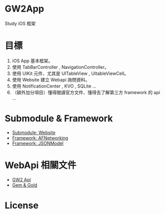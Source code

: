 # GW2App
Study iOS 框架

# 目標
1. iOS App 基本框架。
2. 使用 TabBarController , NavigationController。
3. 使用 UIKit 元件、尤其是 UITableView , UItableViewCell。
4. 使用 Website 建立 Webapi 詢問資料。
5. 使用 NotificationCenter , KVO , SQLite ...
6. （額外加分項目）懂得閱讀官方文件、懂得去了解第三方 framework 的 api ...

# Submodule & Framework

* [Submodule: Website]()
* [Framework: AFNetworking]()
* [Framework: JSONModel]()

# WebApi 相關文件

* [GW2 Api](https://wiki.guildwars2.com/wiki/API:Main)
* [Gem & Gold](https://wiki.guildwars2.com/wiki/Gem)

# License
